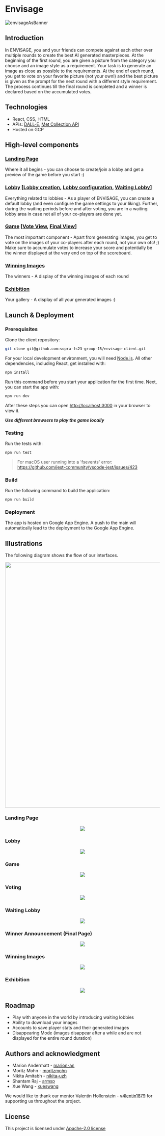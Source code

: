 # Envisage

![envisageAsBanner](src/img/docs/logoAsBanner.png)

## Introduction 
In ENVISAGE, you and your friends can compete against each other over multiple rounds to create the best AI generated masterpieces. At the beginning of the first round, you are given a picture from the category you choose and an image style as a requirement. 
Your task is to generate an image as close as possible to the requirements. At the end of each round, you get to vote on your favorite picture (not your own!) and the best picture is given as the prompt for the next round with a different style requirement. The process continues till the final round is completed and a winner is declared based on the accumulated votes.


## Technologies
* React, CSS, HTML
* APIs: [DALL-E](https://platform.openai.com/docs/api-reference/introduction), [Met Collection API](https://metmuseum.github.io/)
* Hosted on GCP


## High-level components
### [Landing Page](https://github.com/sopra-fs23-group-15/envisage-client/blob/main/src/components/views/LandingPage.js)
Where it all begins - you can choose to create/join a lobby and get a preview of the game before you start :)
### [Lobby](https://github.com/sopra-fs23-group-15/envisage-client/blob/main/src/components/views/Lobbies.js) [[Lobby creation](https://github.com/sopra-fs23-group-15/envisage-client/blob/main/src/components/views/LobbyCreation.js), [Lobby configuration](https://github.com/sopra-fs23-group-15/envisage-client/blob/main/src/components/views/LobbyConfiguration.js), [Waiting Lobby](https://github.com/sopra-fs23-group-15/envisage-client/blob/main/src/components/views/LobbiesAfter.js)]
Everything related to lobbies - As a player of ENVISAGE, you can create a default lobby (and even configure the game settings to your liking). Further, during the waiting periods before and after voting, you are in a waiting lobby area in case not all of your co-players are done yet.
### [Game](https://github.com/sopra-fs23-group-15/envisage-client/blob/main/src/components/views/Games.js) [[Vote View](https://github.com/sopra-fs23-group-15/envisage-client/blob/main/src/components/views/VotePage.js), [Final View](https://github.com/sopra-fs23-group-15/envisage-client/blob/main/src/components/views/FinalPage.js)]
The most important component - Apart from generating images, you get to vote on the images of your co-players after each round, not your own ofc! ;) Make sure to accumulate votes to increase your score and potentially be the winner displayed at the very end on top of the scoreboard.
### [Winning Images](https://github.com/sopra-fs23-group-15/envisage-client/blob/main/src/components/views/WinningImages.js)
The winners - A display of the winning images of each round
### [Exhibition](https://github.com/sopra-fs23-group-15/envisage-client/blob/main/src/components/views/ExhibitionPage.js) 
Your gallery - A display of all your generated images :)


## Launch & Deployment
### Prerequisites
Clone the client repository:

```bash
git clone git@github.com:sopra-fs23-group-15/envisage-client.git
```

For your local development environment, you will need [Node.js](https://nodejs.org). All other dependencies, including React, get installed with:

```bash
npm install
```

Run this command before you start your application for the first time. Next, you can start the app with:

```bash
npm run dev
```

After these steps you can open [http://localhost:3000](http://localhost:3000) in your browser to view it.

**_Use different browsers to play the game locally_**

### Testing
Run the tests with:

```bash
npm run test
```

> For macOS user running into a 'fsevents' error: https://github.com/jest-community/vscode-jest/issues/423

### Build
Run the following command to build the application:

```bash
npm run build
``` 

### Deployment
The app is hosted on Google App Engine. A push to the main will automatically lead to the deployment to the Google App Engine.


## Illustrations
The following diagram shows the flow of our interfaces.

<p align="center">
 <img src="src/img/docs/viewflow_diagram.png" width="800">
</p>

### Landing Page
<p align="center">
  <img src="src/img/docs/landingpage.png">
</p>

### Lobby
<p align="center">
  <img src="src/img/docs/lobby.png">
</p>

### Game
<p align="center">
  <img src="src/img/docs/game.png">
</p>

### Voting
<p align="center">
  <img src="src/img/docs/vote.png">
</p>

### Waiting Lobby
<p align="center">
  <img src="src/img/docs/scoreboard.png">
</p>

### Winner Announcement (Final Page)
<p align="center">
  <img src="src/img/docs/winner.png">
</p>

### Winning Images
<p align="center">
  <img src="src/img/docs/winningimages.png">
</p>

### Exhibition
<p align="center">
  <img src="src/img/docs/exhibition.png">
</p>


## Roadmap 
* Play with anyone in the world by introducing waiting lobbies
* Ability to download your images
* Accounts to save player stats and their generated images
* Disappearing Mode (images disappear after a while and are not displayed for the entire round duration)

## Authors and acknowledgment 
* Marion Andermatt - [marion-an](https://github.com/marion-an)
* Moritz Mohn - [moritzmohn](https://github.com/moritzmohn)
* Nikita Amitabh - [nikita-uzh](https://github.com/nikita-uzh)
* Shantam Raj - [armsp](https://github.com/armsp)
* Xue Wang - [xueswang](https://github.com/xueswang)

We would like to thank our mentor Valentin Hollenstein - [v4lentin1879](https://github.com/v4lentin1879) for supporting us throughout the project.

## License
This project is licensed under [Apache-2.0 license](https://github.com/sopra-fs23-group-15/envisage-client/blob/main/LICENSE)
